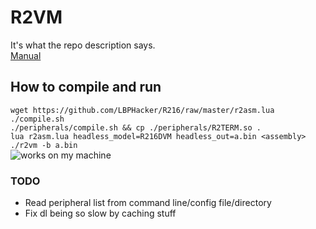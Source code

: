 # R2VM  
It's what the repo description says.  
[Manual](https://lbphacker.pw/powdertoy/R216/manual.md)  
## How to compile and run  
`wget https://github.com/LBPHacker/R216/raw/master/r2asm.lua`  
`./compile.sh`  
`./peripherals/compile.sh && cp ./peripherals/R2TERM.so .`  
`lua r2asm.lua headless_model=R216DVM headless_out=a.bin <assembly>`  
`./r2vm -b a.bin`  
![works on my machine](https://johan.driessen.se/images/johan_driessen_se/WindowsLiveWriter/PersistanceinWF4beta2_E4AD/works-on-my-machine-starburst_2.png)  
### TODO  
 - Read peripheral list from command line/config file/directory
 - Fix dl being so slow by caching stuff  
